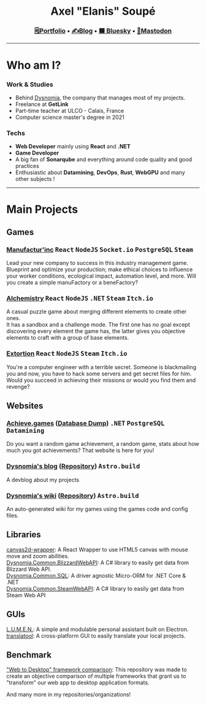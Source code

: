 <h1 align="center">Axel "Elanis" Soupé</h1>

<h3 align="center"><a href="https://elanis.eu">🗒️Portfolio</a> • <a href="https://blog.dysnomia.studio">✍Blog</a> • <a href="https://bsky.app/profile/elanis.ey">🟦 Bluesky</a> • <a href="https://mastodon.gamedev.place/@Elanis">📝Mastodon</a></h3>

<hr />

# Who am I?

### Work & Studies

- Behind [Dysnomia](https://dysnomia.studio), the company that manages most of my projects.
- Freelance at **GetLink**
- Part-time teacher at ULCO - Calais, France
- Computer science master's degree in 2021

### Techs

- **Web Developer** mainly using **React** and **.NET**
- **Game Developer**
- A big fan of **Sonarqube** and everything around code quality and good practices
- Enthusiastic about **Datamining**, **DevOps**, **Rust**, **WebGPU** and many other subjects !

<hr />

# Main Projects

## Games

### [Manufactur'inc](https://store.steampowered.com/app/2146380/Manufactur_inc/) <kbd>React</kbd> <kbd>NodeJS</kbd> <kbd>Socket.io</kbd> <kbd>PostgreSQL</kbd> <kbd>Steam</kbd>  
Lead your new company to success in this industry management game. Blueprint and optimize your production; make ethical choices to influence your worker conditions, ecological impact, automation level, and more. Will you create a simple manuFactory or a beneFactory?

### [Alchemistry](https://store.steampowered.com/app/1730540/Alchemistry/) <kbd>React</kbd> <kbd>NodeJS</kbd> <kbd>.NET</kbd> <kbd>Steam</kbd> <kbd>Itch.io</kbd>  
A casual puzzle game about merging different elements to create other ones.  
It has a sandbox and a challenge mode. The first one has no goal except discovering every element the game has, the latter gives you objective elements to craft with a group of base elements.

### [Extortion](https://store.steampowered.com/app/1299430/Extortion/) <kbd>React</kbd> <kbd>NodeJS</kbd> <kbd>Steam</kbd> <kbd>Itch.io</kbd>  
You're a computer engineer with a terrible secret. Someone is blackmailing you and now, you have to hack some servers and get secret files for him. Would you succeed in achieving their missions or would you find them and revenge?

## Websites

### [Achieve.games](https://achieve.games) ([Database Dump](https://github.com/Dysnomia-Studio/achieve-games-dump)) <kbd>.NET</kbd> <kbd>PostgreSQL</kbd> <kbd>Datamining</kbd>  
Do you want a random game achievement, a random game, stats about how much you got achievements? That website is here for you!

### [Dysnomia's blog](https://blog.dysnomia.studio) ([Repository](https://github.com/Dysnomia-Studio/devblog)) <kbd>Astro.build</kbd>  
A devblog about my projects

### [Dysnomia's wiki](https://wiki.dysnomia.studio) ([Repository](https://github.com/Dysnomia-Studio/dysnomia-wiki)) <kbd>Astro.build</kbd>  
An auto-generated wiki for my games using the games code and config files.

## Libraries

[canvas2d-wrapper](https://github.com/Dysnomia-Studio/canvas2d-wrapper): A React Wrapper to use HTML5 canvas with mouse move and zoom abilities.  
[Dysnomia.Common.BlizzardWebAPI](https://github.com/Dysnomia-Studio/Dysnomia.Common.BlizzardWebAPI): A C# library to easily get data from Blizzard Web API.  
[Dysnomia.Common.SQL](https://github.com/Dysnomia-Studio/Dysnomia.Common.SQL): A driver agnostic Micro-ORM for .NET Core & .NET  
[Dysnomia.Common.SteamWebAPI](https://github.com/Dysnomia-Studio/Dysnomia.Common.SteamWebAPI): A C# library to easily get data from Steam Web API  

## GUIs

[L.U.M.E.N.](https://github.com/L-U-M-E-N/lumen-desktop): A simple and modulable personal assistant built on Electron.  
[translatool](https://github.com/Dysnomia-Studio/translatool): A cross-platform GUI to easily translate your local projects.  

## Benchmark

["Web to Desktop" framework comparison](https://github.com/Elanis/web-to-desktop-framework-comparison): This repository was made to create an objective comparison of multiple frameworks that grant us to "transform" our web app to desktop application formats.  

And many more in my repositories/organizations!
